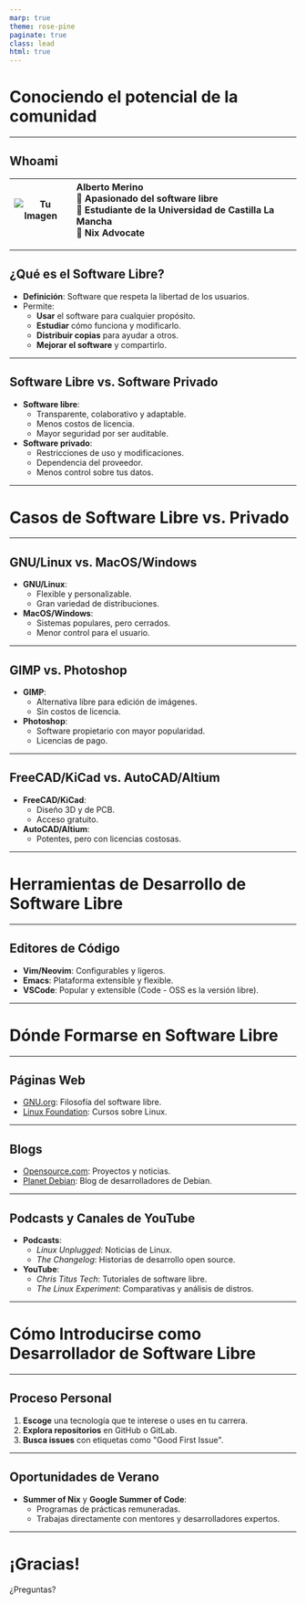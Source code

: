 ```yaml
---
marp: true
theme: rose-pine
paginate: true
class: lead
html: true
---
```


# Conociendo el potencial de la comunidad

---

## Whoami

| ![Tu Imagen](ruta-a-tu-imagen.png) | <div align="left">**Alberto Merino** <br> 🔹 Apasionado del software libre <br> 🔹 Estudiante de la Universidad de Castilla La Mancha <br> 🔹 Nix Advocate</div> |
| ---------------------------------- | ---------------------------------------------------------------------------------------------------------------------------------------------------------------- |

---

## ¿Qué es el Software Libre?

- **Definición**: Software que respeta la libertad de los usuarios.
- Permite:
  - **Usar** el software para cualquier propósito.
  - **Estudiar** cómo funciona y modificarlo.
  - **Distribuir copias** para ayudar a otros.
  - **Mejorar el software** y compartirlo.

---

## Software Libre vs. Software Privado

- **Software libre**:
  - Transparente, colaborativo y adaptable.
  - Menos costos de licencia.
  - Mayor seguridad por ser auditable.
- **Software privado**:
  - Restricciones de uso y modificaciones.
  - Dependencia del proveedor.
  - Menos control sobre tus datos.

---

# Casos de Software Libre vs. Privado

---

## GNU/Linux vs. MacOS/Windows

- **GNU/Linux**:
  - Flexible y personalizable.
  - Gran variedad de distribuciones.
- **MacOS/Windows**:
  - Sistemas populares, pero cerrados.
  - Menor control para el usuario.

---

## GIMP vs. Photoshop

- **GIMP**:
  - Alternativa libre para edición de imágenes.
  - Sin costos de licencia.
- **Photoshop**:
  - Software propietario con mayor popularidad.
  - Licencias de pago.

---

## FreeCAD/KiCad vs. AutoCAD/Altium

- **FreeCAD/KiCad**:
  - Diseño 3D y de PCB.
  - Acceso gratuito.
- **AutoCAD/Altium**:
  - Potentes, pero con licencias costosas.

---

# Herramientas de Desarrollo de Software Libre

---

## Editores de Código

- **Vim/Neovim**: Configurables y ligeros.
- **Emacs**: Plataforma extensible y flexible.
- **VSCode**: Popular y extensible (Code - OSS es la versión libre).

---

# Dónde Formarse en Software Libre

---

## Páginas Web

- [GNU.org](https://www.gnu.org): Filosofía del software libre.
- [Linux Foundation](https://www.linuxfoundation.org): Cursos sobre Linux.

---

## Blogs

- [Opensource.com](https://opensource.com): Proyectos y noticias.
- [Planet Debian](https://planet.debian.org): Blog de desarrolladores de Debian.

---

## Podcasts y Canales de YouTube

- **Podcasts**:
  - _Linux Unplugged_: Noticias de Linux.
  - _The Changelog_: Historias de desarrollo open source.
- **YouTube**:
  - _Chris Titus Tech_: Tutoriales de software libre.
  - _The Linux Experiment_: Comparativas y análisis de distros.

---

# Cómo Introducirse como Desarrollador de Software Libre

---

## Proceso Personal

1. **Escoge** una tecnología que te interese o uses en tu carrera.
2. **Explora repositorios** en GitHub o GitLab.
3. **Busca issues** con etiquetas como "Good First Issue".

---

## Oportunidades de Verano

- **Summer of Nix** y **Google Summer of Code**:
  - Programas de prácticas remuneradas.
  - Trabajas directamente con mentores y desarrolladores expertos.

---

# ¡Gracias!

¿Preguntas?
